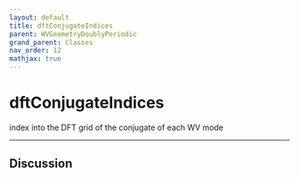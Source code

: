 ```yaml
---
layout: default
title: dftConjugateIndices
parent: WVGeometryDoublyPeriodic
grand_parent: Classes
nav_order: 12
mathjax: true
---
```


#  dftConjugateIndices

index into the DFT grid of the conjugate of each WV mode


---

## Discussion

  
